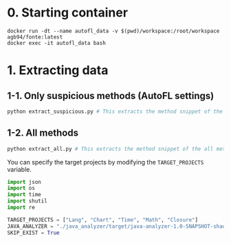 # 0. Starting container 
```
docker run -dt --name autofl_data -v $(pwd)/workspace:/root/workspace agb94/fonte:latest
docker exec -it autofl_data bash
```

# 1. Extracting data

## 1-1. Only suspicious methods (AutoFL settings)
```bash
python extract_suspicious.py # This extracts the method snippet of the suspicious methods in sbfl_method_ranks_full.json 
```

## 1-2. All methods 
```bash
python extract_all.py # This extracts the method snippet of the all methods
```

You can specify the target projects by modifying the `TARGET_PROJECTS` variable.
```python
import json
import os
import time
import shutil
import re

TARGET_PROJECTS = ["Lang", "Chart", "Time", "Math", "Closure"]
JAVA_ANALYZER = "./java_analyzer/target/java-analyzer-1.0-SNAPSHOT-shaded.jar"
SKIP_EXIST = True
```